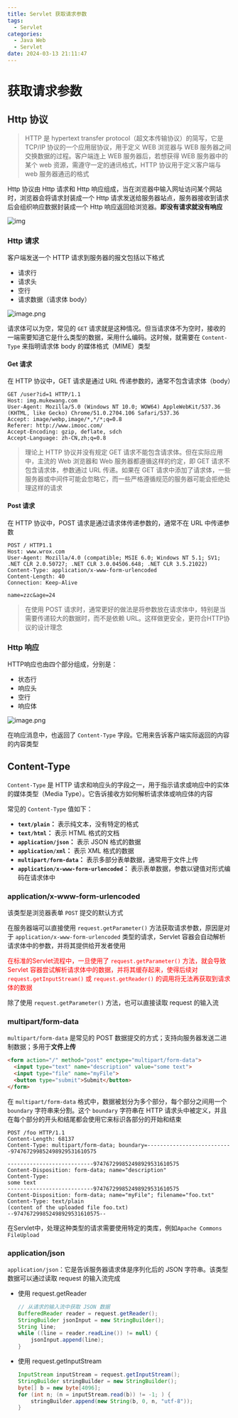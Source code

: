 ```yaml
---
title: Servlet 获取请求参数
tags:
  - Servlet
categories:
  - Java Web
  - Servlet
date: 2024-03-13 21:11:47
---
```

# 获取请求参数

## Http 协议

> HTTP 是 hypertext transfer protocol（超文本传输协议）的简写，它是 TCP/IP 协议的一个应用层协议，用于定义 WEB 浏览器与 WEB 服务器之间交换数据的过程。客户端连上 WEB 服务器后，若想获得 WEB 服务器中的某个 web 资源，需遵守一定的通讯格式，HTTP 协议用于定义客户端与 web 服务器通迅的格式

Http 协议由 Http 请求和 Http 响应组成，当在浏览器中输入网址访问某个网站时，浏览器会将请求封装成一个 Http 请求发送给服务器站点，服务器接收到请求后会组织响应数据封装成一个 Http 响应返回给浏览器。**即没有请求就没有响应**

![img](https://cdgwsd.oss-cn-guangzhou.aliyuncs.com/img/202312141705013.png)

### Http 请求

客户端发送一个 HTTP 请求到服务器的报文包括以下格式

- 请求行
- 请求头
- 空行
- 请求数据（请求体 body）

![image.png](https://cdgwsd.oss-cn-guangzhou.aliyuncs.com/img/202312141723682.png)

请求体可以为空，常见的 `GET` 请求就是这种情况。但当请求体不为空时，接收的一端需要知道它是什么类型的数据，采用什么编码。这时候，就需要在 `Content-Type` 来指明请求体 body 的媒体格式（MIME）类型

#### Get 请求

在 HTTP 协议中，GET 请求是通过 URL 传递参数的，通常不包含请求体（body）

```http
GET /user?id=1 HTTP/1.1
Host: img.mukewang.com
User-Agent: Mozilla/5.0 (Windows NT 10.0; WOW64) AppleWebKit/537.36 (KHTML, like Gecko) Chrome/51.0.2704.106 Safari/537.36
Accept: image/webp,image/*,*/*;q=0.8
Referer: http://www.imooc.com/
Accept-Encoding: gzip, deflate, sdch
Accept-Language: zh-CN,zh;q=0.8

```

> 理论上 HTTP 协议并没有规定 GET 请求不能包含请求体。但在实际应用中，主流的 Web 浏览器和 Web 服务器都遵循这样的约定，即 GET 请求不包含请求体，参数通过 URL 传递。如果在 GET 请求中添加了请求体，一些服务器或中间件可能会忽略它，而一些严格遵循规范的服务器可能会拒绝处理这样的请求

#### Post 请求

在 HTTP 协议中，POST 请求是通过请求体传递参数的，通常不在 URL 中传递参数

```http
POST / HTTP1.1
Host: www.wrox.com
User-Agent: Mozilla/4.0 (compatible; MSIE 6.0; Windows NT 5.1; SV1; .NET CLR 2.0.50727; .NET CLR 3.0.04506.648; .NET CLR 3.5.21022)
Content-Type: application/x-www-form-urlencoded
Content-Length: 40
Connection: Keep-Alive

name=zzc&age=24
```

> 在使用 POST 请求时，通常更好的做法是将参数放在请求体中，特别是当需要传递较大的数据时，而不是依赖 URL。这样做更安全，更符合HTTP协议的设计理念

### Http 响应

HTTP响应也由四个部分组成，分别是：

- 状态行
- 响应头
- 空行
- 响应体

![image.png](https://cdgwsd.oss-cn-guangzhou.aliyuncs.com/img/202312141732190.png)

在响应消息中，也返回了 `Content-Type` 字段。它用来告诉客户端实际返回的内容的内容类型

## Content-Type

`Content-Type` 是 HTTP 请求和响应头的字段之一，用于指示请求或响应中的实体的媒体类型（Media Type）。它告诉接收方如何解析请求体或响应体的内容

常见的 `Content-Type` 值如下：

- **`text/plain`：** 表示纯文本，没有特定的格式
- **`text/html`：** 表示 HTML 格式的文档
- **`application/json`：** 表示 JSON 格式的数据
- **`application/xml`：** 表示 XML 格式的数据
- **`multipart/form-data`：** 表示多部分表单数据，通常用于文件上传
- **`application/x-www-form-urlencoded`：** 表示表单数据，参数以键值对形式编码在请求体中

### application/x-www-form-urlencoded

该类型是浏览器表单 `POST` 提交的默认方式

在服务器端可以直接使用 `request.getParameter()` 方法获取请求参数，原因是对于 `application/x-www-form-urlencoded` 类型的请求，Servlet 容器会自动解析请求体中的参数，并将其提供给开发者使用

<font color=red>在标准的Servlet流程中，一旦使用了 `request.getParameter()` 方法，就会导致 Servlet 容器尝试解析请求体中的数据，并将其缓存起来，使得后续对 `request.getInputStream()` 或 `request.getReader()` 的调用将无法再获取到请求体的数据</font>

除了使用 `request.getParameter()` 方法，也可以直接读取 request 的输入流

### multipart/form-data

`multipart/form-data` 是常见的 POST 数据提交的方式；支持向服务器发送二进制数据；多用于**文件上传**

```html
<form action="/" method="post" enctype="multipart/form-data">
  <input type="text" name="description" value="some text">
  <input type="file" name="myFile">
  <button type="submit">Submit</button>
</form>
```

在 `multipart/form-data` 格式中，数据被划分为多个部分，每个部分之间用一个 `boundary` 字符串来分割。这个 `boundary` 字符串在 HTTP 请求头中被定义，并且在每个部分的开头和结尾都会使用它来标识各部分的开始和结束

```http
POST /foo HTTP/1.1
Content-Length: 68137
Content-Type: multipart/form-data; boundary=---------------------------974767299852498929531610575

---------------------------974767299852498929531610575
Content-Disposition: form-data; name="description"
Content-Type: 
some text
---------------------------974767299852498929531610575
Content-Disposition: form-data; name="myFile"; filename="foo.txt"
Content-Type: text/plain
(content of the uploaded file foo.txt)
--974767299852498929531610575--

```

在Servlet中，处理这种类型的请求需要使用特定的类库，例如`Apache Commons FileUpload`

### application/json

`application/json`：它是告诉服务器请求体是序列化后的 JSON 字符串。该类型数据可以通过读取 request 的输入流完成

- 使用 request.getReader

  ```java
  // 从请求的输入流中获取 JSON 数据
  BufferedReader reader = request.getReader();
  StringBuilder jsonInput = new StringBuilder();
  String line;
  while ((line = reader.readLine()) != null) {
      jsonInput.append(line);
  }
  ```

- 使用 request.getInputStream

  ```java
  InputStream inputStream = request.getInputStream();
  StringBuilder stringBuilder = new StringBuilder();
  byte[] b = new byte[4096];
  for (int n; (n = inputStream.read(b)) != -1; ) {
      stringBuilder.append(new String(b, 0, n, "utf-8"));
  }
  ```